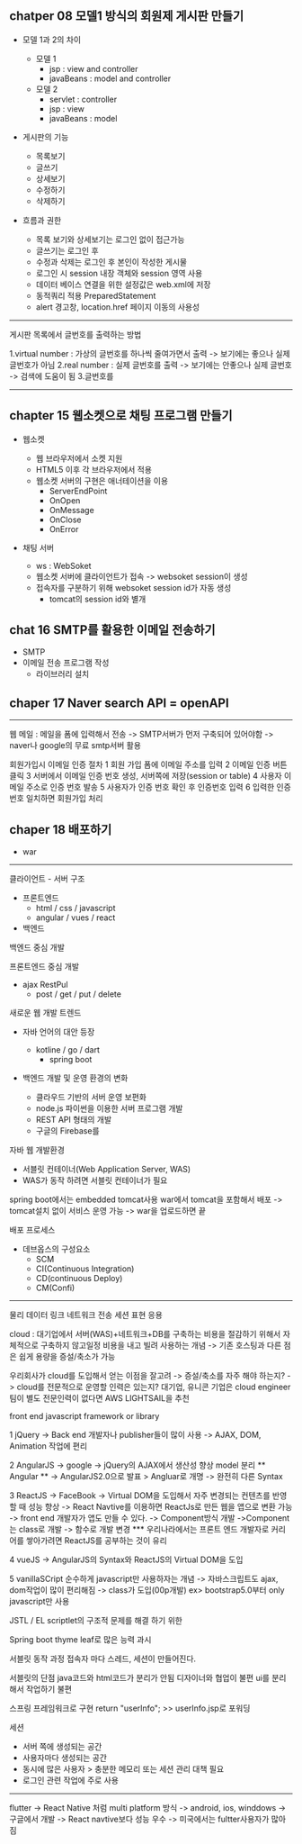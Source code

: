 ## chatper 08 모델1 방식의 회원제 게시판 만들기
  - 모델 1과 2의 차이
    * 모델 1
      + jsp : view and controller
      + javaBeans : model and controller
    * 모델 2
      + servlet : controller
      + jsp : view
      + javaBeans : model
  
  - 게시판의 기능
    * 목록보기
    * 글쓰기
    * 상세보기
    * 수정하기
    * 삭제하기

  - 흐름과 권한
    * 목록 보기와 상세보기는 로그인 없이 접근가능
    * 글쓰기는 로그인 후
    * 수정과 삭제는 로그인 후 본인이 작성한 게시물
    * 로그인 시 session 내장 객체와 session 영역 사용
    * 데이터 베이스 연결을 위한 설정값은 web.xml에 저장
    * 동적쿼리 적용 PreparedStatement
    * alert 경고창, location.href 페이지 이동의 사용성

--------------------------------------------------------

게시판 목록에서 글번호를 출력하는 방법

1.virtual number
  : 가상의 글번호를 하나씩 줄여가면서 출력
  -> 보기에는 좋으나 실제 글번호가 아님
2.real number
  : 실제 글번호를 출력
  -> 보기에는 안좋으나 실제 글번호
  -> 검색에 도움이 됨
3.글번호를

---------------------------------------------------------------
## chapter 15 웹소켓으로 채팅 프로그램 만들기
  - 웹소켓
    * 웹 브라우저에서 소켓 지원
    * HTML5 이후 각 브라우저에서 적용
    * 웹소켓 서버의 구현은 애너테이션을 이용
      + ServerEndPoint
      + OnOpen
      + OnMessage
      + OnClose
      + OnError
    
  - 채팅 서버 
    * ws : WebSoket
    * 웹소켓 서버에 클라이언트가 접속 -> websoket session이 생성
    * 접속자를 구분하기 위해 websoket session id가 자동 생성
      + tomcat의 session id와 별개

## chat 16 SMTP를 활용한 이메일 전송하기
  - SMTP
  - 이메일 전송 프로그램 작성
    * 라이브러리 설치

## chaper 17 Naver search API = openAPI
-------------------------------------

웹 메일 
  : 메일을 폼에 입력해서 전송
  -> SMTP서버가 먼저 구축되어 있어야함
  -> naver나 google의 무료 smtp서버 활용

회원가입시 이메일 인증 절차
1 회원 가입 폼에 이메일 주소를 입력
2 이메일 인증 버튼 클릭
3 서버에서 이메일 인증 번호 생성, 서버쪽에 저장(session or table)
4 사용자 이메일 주소로 인증 번호 발송
5 사용자가 인증 번호 확인 후 인증번호 입력
6 입력한 인증번호 일치하면 회원가입 처리

## chaper 18 배포하기
  - war
  

----------------------------------------

클라이언트 - 서버 구조
  - 프론트엔드
    * html / css / javascript
    * angular / vues / react
  - 백엔드

백엔드 중심 개발

프론트엔드 중심 개발
  - ajax RestPul 
    + post / get / put / delete

새로운 웹 개발 트렌드
  - 자바 언어의 대안 등장
    * kotline / go / dart
      + spring boot

  - 백엔드 개발 및 운영 환경의 변화
    * 클라우드 기반의 서버 운영 보편화
    * node.js 파이썬을 이용한 서버 프로그램 개발
    * REST API 형태의 개발
    * 구글의 Firebase를 

자바 웹 개발환경
  - 서블릿 컨테이너(Web Application Server, WAS)
  - WAS가 동작 하려면 서블릿 컨테이너가 필요

spring boot에서는 embedded tomcat사용 
war에서 tomcat을 포함해서 배포
-> tomcat설치 없이 서비스 운영 가능
-> war을 업로드하면 끝

배포 프로세스
  - 데브옵스의 구성요소
    * SCM
    * CI(Continuous Integration)
    * CD(continuous Deploy)
    * CM(Confi)

------------------

물리
데이터 링크
네트워크
전송
세션
표현
응용

cloud 
  : 대기업에서 서버(WAS)+네트워크+DB를 구축하는 비용을 절감하기 위해서 자체적으로 구축하지 않고일정 비용을 내고 빌려 사용하는 개념
  -> 기존 호스팅과 다른 점은 쉽게 용량을 증설/축소가 가능

우리회사가 cloud를 도입해서 얻는 이점을 잘고려
  -> 증설/축소를 자주 해야 하는지?
  -> cloud를 전문적으로 운영할 인력은 있는지?
    대기업, 유니콘 기업은 cloud engineer팀이 별도
     전문인력이 없다면 AWS LIGHTSAIL을 추천

front end javascript framework or library

1 jQuery
  -> Back end 개발자나 publisher들이 많이 사용
  -> AJAX, DOM, Animation 작업에 편리

2 AngularJS
  -> google
  -> jQuery의 AJAX에서 생산성 향상
  model 분리
** Angular **
  -> AngularJS2.0으로 발표 > Angluar로 개명
  -> 완전히 다른 Syntax


3 ReactJS
  -> FaceBook
  -> Virtual DOM을 도입해서 자주 변경되는 컨텐츠를 반영할 때 성능 향상
  -> React Navtive를 이용하면 ReactJs로 만든 웹을 앱으로 변환 가능
  -> front end 개발자가 앱도 만들 수 있다.
  -> Component방식 개발
    ->Component는  class로 개발 -> 함수로 개발 변경
*** 우리나라에서는 프론트 엔드 개발자로 커리어를 쌓아가려면 ReactJS를 공부하는 것이 유리

4 vueJS
  -> AngularJS의 Syntax와 ReactJS의 Virtual DOM을 도입

5 vanillaSCript
순수하게 javascript만 사용하자는 개념
  -> 자바스크립트도 ajax, dom작업이 많이 편리해짐
  -> class가 도입(00p개발)
  ex> bootstrap5.0부터 only javascript만 사용


JSTL / EL
scriptlet의 구조적 문제를 해결 하기 위한 

Spring boot
thyme leaf로 많은 능력 과시

서블릿 동작 과정
접속자 마다 스레드, 세션이 만들어진다.

서블릿의 단점
  java코드와 html코드가 분리가 안됨
  디자이너와 협업이 불편
  ui를 분리해서 작업하기 불편

스프링 프레임워크로 구현
  return "userInfo"; >> userInfo.jsp로 포워딩

세션 
  * 서버 쪽에 생성되는 공간
  * 사용자마다 생성되는 공간
  * 동시에 많은 사용자 > 충분한 메모리 또는 세션 관리 대책 필요
  * 로그인 관련 작업에 주로 사용
  --------------------------------------------------------

flutter
  -> React Native 처럼 multi platform  방식
  -> android, ios, winddows
  -> 구글에서 개발
  -> React navtive보다 성능 우수
  -> 미국에서는 fultter사용자가 많아짐
